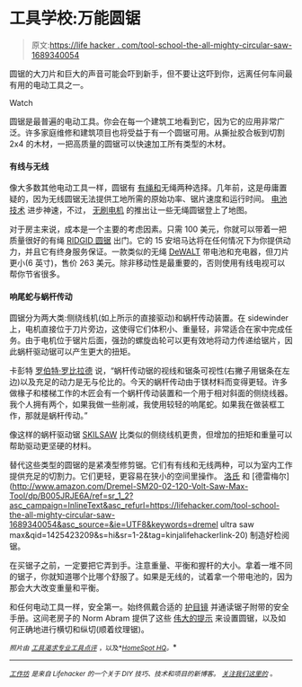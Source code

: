 # 工具学校:万能圆锯

> 原文:[https://life hacker . com/tool-school-the-all-mighty-circular-saw-1689340054](https://lifehacker.com/tool-school-the-all-mighty-circular-saw-1689340054)

圆锯的大刀片和巨大的声音可能会吓到新手，但不要让这吓到你，远离任何车间最有用的电动工具之一。

Watch

圆锯是最普遍的电动工具。你会在每一个建筑工地看到它，因为它的应用非常广泛。许多家庭维修和建筑项目也将受益于有一个圆锯可用。从撕扯胶合板到切割 2x4 的木材，一把高质量的圆锯可以快速加工所有类型的木材。

#### 有线与无线

像大多数其他电动工具一样，圆锯有 [有绳和](https://lifehacker.com/corded-or-cordless-which-type-of-tool-do-you-prefer-1629768475)无绳两种选择。几年前，这是毋庸置疑的，因为无线圆锯无法提供工地所需的原始功率、锯片速度和运行时间。 [电池技术](https://lifehacker.com/how-to-choose-the-right-cordless-battery-platform-to-fi-1683742989) 进步神速，不过， [无刷电机](https://lifehacker.com/are-brushless-cordless-tools-worth-the-cost-1652673079) 的推出让一些无绳圆锯登上了地图。

对于房主来说，成本是一个主要的考虑因素。只需 100 美元，你就可以带着一把质量很好的有绳 [RIDGID 圆锯](http://www.homedepot.com/p/RIDGID-15-Amp-7-1-4-in-Circular-Saw-R32022/100618252?N=5yc1vZc2dcZ1z141kh) 出门。它的 15 安培马达将在任何情况下为你提供动力，并且它有终身服务保证。一款类似的无绳 [DeWALT](http://www.homedepot.com/p/DEWALT-20-Volt-Max-Lithium-Ion-Cordless-Circular-Saw-Kit-DCS391P1/205407037?N=5yc1vZc2dcZ1z140i3) 带电池和充电器，但刀片更小(6 英寸)，售价 263 美元。除非移动性是最重要的，否则使用有线电视可以帮你节省很多。

#### 响尾蛇与蜗杆传动

圆锯分为两大类:侧绕线机(如上所示的直接驱动)和蜗杆传动装置。在 sidewinder 上，电机直接位于刀片旁边，这使得它们体积小、重量轻，非常适合在家中完成任务。由于电机位于锯片后面，强劲的螺旋齿轮可以更有效地将动力传递给锯片，因此蜗杆驱动锯可以产生更大的扭矩。

卡彭特 [罗伯特·罗比拉德](http://www.robertrobillardcarpentry.com/) 说，“蜗杆传动锯的视线和锯条可视性(右撇子用锯条在左边)以及充足的动力是无与伦比的。今天的蜗杆传动由于镁材料而变得更轻。许多做椽子和楼梯工作的木匠会有一个蜗杆传动装置和一个用于相对斜面的侧绕线器。我个人拥有两个，如果我做一些削减，我使用较轻的响尾蛇。如果我在做装框工作，那就是蜗杆传动。”

像这样的蜗杆驱动锯 [SKILSAW](http://www.homedepot.com/p/Skil-15-Amp-7-1-4-in-Skilsaw-Worm-Drive-with-Diablo-Blade-SPT77W-22/204955640) 比类似的侧绕线机更贵，但增加的扭矩和重量可以帮助驱动更坚硬的材料。

替代这些类型的圆锯的是紧凑型修剪锯。它们有有线和无线两种，可以为室内工作提供充足的切割力。它们更轻，更容易在狭小的空间里操作。 [洛氏](http://www.amazon.com/Rockwell-RK3441K-Compact-Circular-Saw/dp/B00GTEU0M4?asc_campaign=InlineText&asc_refurl=https://lifehacker.com/tool-school-the-all-mighty-circular-saw-1689340054&asc_source=&tag=kinjalifehackerlink-20) 和 [德雷梅尔](http://www.amazon.com/Dremel-SM20-02-120-Volt-Saw-Max-Tool/dp/B005JRJE6A/ref=sr_1_2?asc_campaign=InlineText&asc_refurl=https://lifehacker.com/tool-school-the-all-mighty-circular-saw-1689340054&asc_source=&ie=UTF8&keywords=dremel ultra saw max&qid=1425423209&s=hi&sr=1-2&tag=kinjalifehackerlink-20) 制造好检阅锯。

在买锯子之前，一定要把它弄到手。注意重量、平衡和握杆的大小。拿着一堆不同的锯子，你就知道哪个比哪个舒服了。如果是无线的，试着拿一个带电池的，因为那会大大改变重量和平衡。

和任何电动工具一样，安全第一。始终佩戴合适的 [护目镜](http://workshop.lifehacker.com/the-safety-gear-every-diyer-should-have-in-their-toolbo-1686535606) 并通读锯子附带的安全手册。这间老房子的 Norm Abram 提供了这些 [伟大的提示](http://www.thisoldhouse.com/toh/article/0,,463950-4,00.html) 来设置圆锯，以及如何正确地进行横切和纵切(顺着纹理锯)。

<small>*照片由*</small> [<small>*工具渴求*</small>](http://toolcrave.com)<small></small>*[<small>*专业工具点评*</small>](http://www.protoolreviews.com/) <small>*，以及*</small>[<small>*HomeSpot HQ*</small>](https://www.flickr.com/photos/86639298@N02/10086933335/in/photolist-4L8hER-4L8hNn-gnmaRH-7wPj1W-6q1Gn3-3qrDSX-3wr34k-5TKHTr-9ioyU5-9PekQk-eNXuQg-73oC23-az34FR-3acqx-3QSF7t-47zEWz-azwFH4-hvF9WU-hvFRfX-e9YbHj-e9SoR6-e9SpYk-e9XVe9-e9Y3zN-e9Y5pm-e9XJ7S-e9Ymn9-e9Y5Lo-e9XTTu-e9Y44N-e9XKtW-e9XR1m-e9SkQX-e9Sfw4-86twBc-dugcMs-azzmu1-azwGN4-ekSzWC-6xwm26-672ck2-8M3P4-8ZV78V-fgrLNc-cJGeSd-pyQtHc-3gP3MB-77SDnr-67k7VP-6ZrkQa)<small>*。*</small>*

* * *

*[*<small>工作坊</small>*](http://workshop.lifehacker.com/) *<small>是来自 Lifehacker 的一个关于 DIY 技巧、技术和项目的新博客。</small>* [*<small>关注我们这里的</small>*](https://twitter.com/WorkshopLH) <small>*。*</small>*